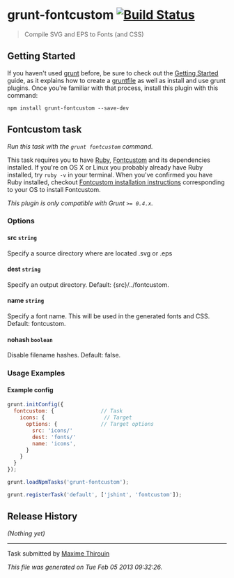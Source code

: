 # grunt-fontcustom [![Build Status](https://secure.travis-ci.org/MoOx/grunt-fontcustom.png?branch=master)](http://travis-ci.org/gruntjs/grunt-fontcustom)

> Compile SVG and EPS to Fonts (and CSS)


## Getting Started
If you haven't used [grunt][] before, be sure to check out the [Getting Started][] guide, as it explains how to create a [gruntfile][Getting Started] as well as install and use grunt plugins. Once you're familiar with that process, install this plugin with this command:

```shell
npm install grunt-fontcustom --save-dev
```

[grunt]: http://gruntjs.com/
[Getting Started]: https://github.com/gruntjs/grunt/blob/devel/docs/getting_started.md


## Fontcustom task
_Run this task with the `grunt fontcustom` command._

This task requires you to have [Ruby](http://www.ruby-lang.org/en/downloads/), [Fontcustom](http://fontcustom.github.com/fontcustom/) and its dependencies installed. If you're on OS X or Linux you probably already have Ruby installed, try `ruby -v` in your terminal. When you've confirmed you have Ruby installed, checkout [Fontcustom installation instructions](http://fontcustom.github.com/fontcustom/#installation) corresponding to your OS to install Fontcustom.

_This plugin is only compatible with Grunt `>= 0.4.x`._

### Options

#### src ```string```

Specify a source directory where are located .svg or .eps

#### dest ```string```

Specify an output directory. Default: {src}/../fontcustom.

#### name ```string```

Specify a font name. This will be used in the generated fonts and CSS. Default: fontcustom.

#### nohash ```boolean```

Disable filename hashes. Default: false.

[config]: http://fontcustom.github.com/fontcustom/#usage

### Usage Examples

#### Example config

```javascript
grunt.initConfig({
  fontcustom: {               // Task
    icons: {                   // Target
      options: {              // Target options
        src: 'icons/'
        dest: 'fonts/'
        name: 'icons',
      }
    }
  }
});

grunt.loadNpmTasks('grunt-fontcustom');

grunt.registerTask('default', ['jshint', 'fontcustom']);
```


## Release History

_(Nothing yet)_


---

Task submitted by [Maxime Thirouin](http://github.com/MoOx)

*This file was generated on Tue Feb 05 2013 09:32:26.*
